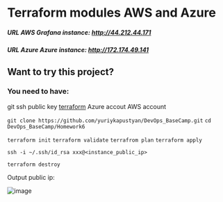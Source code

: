 # Terraform modules AWS and Azure

##### URL AWS Grafana instance: http://44.212.44.171
##### URL Azure Azure instance: http://172.174.49.141

## Want to try this project?
### You need to have:
git
ssh public key
[terraform](https://developer.hashicorp.com/terraform/tutorials/aws-get-started/install-cli)
Azure accout
AWS account

`git clone https://github.com/yuriykapustyan/DevOps_BaseCamp.git` 
`cd DevOps_BaseCamp/Homework6`


`terraform init`
`terraform validate`
`terrafrom plan`
`terraform apply`

`ssh -i ~/.ssh/id_rsa xxx@<instance_public_ip>`

`terraform destroy`

Output public ip:

![image](https://user-images.githubusercontent.com/12457843/210130632-751edbd2-de6d-4371-a790-625b9095aa37.png)
